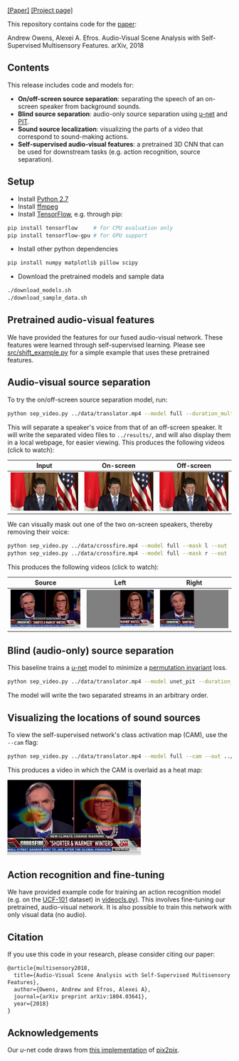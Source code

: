 [[Paper]](https://arxiv.org/pdf/1804.03641.pdf)
[[Project page]](http://andrewowens.com/multisensory)

This repository contains code for the [paper](https://arxiv.org/pdf/1804.03641.pdf):

Andrew Owens, Alexei A. Efros. Audio-Visual Scene Analysis with Self-Supervised Multisensory Features. arXiv, 2018

## Contents
This release includes code and models for:
- **On/off-screen source separation**: separating the speech of an on-screen speaker from background sounds.
- **Blind source separation**: audio-only source separation using [u-net](https://arxiv.org/pdf/1505.04597.pdf) and [PIT](https://arxiv.org/pdf/1607.00325).
- **Sound source localization**: visualizing the parts of a video that correspond to sound-making actions.
- **Self-supervised audio-visual features**: a pretrained 3D CNN that can be used for downstream tasks (e.g. action recognition, source separation).

## Setup
- Install [Python 2.7](https://www.python.org/download/releases/2.7)
- Install [ffmpeg](https://www.ffmpeg.org/download.html)
- Install [TensorFlow](https://www.tensorflow.org/), e.g. through pip:
```bash
pip install tensorflow     # for CPU evaluation only
pip install tensorflow-gpu # for GPU support
```
- Install other python dependencies
```bash
pip install numpy matplotlib pillow scipy
```
- Download the pretrained models and sample data
```bash
./download_models.sh
./download_sample_data.sh
```

## Pretrained audio-visual features
We have provided the features for our fused audio-visual network. These features were learned through self-supervised learning. Please see [src/shift_example.py](shift_example.py) for a simple example that uses these pretrained features.

## Audio-visual source separation
To try the on/off-screen source separation model, run:
```bash
python sep_video.py ../data/translator.mp4 --model full --duration_mult 4 --out ../results/
```
This will separate a speaker's voice from that of an off-screen speaker. It will write the separated video files to `../results/`, and will also display them in a local webpage, for easier viewing. This produces the following videos (click to watch):

| Input | On-screen | Off-screen |
| ----- | --------- | ---------- |
| <a href = "https://youtu.be/4kVNzxFeboo"><img src = "doc/translator_input.jpg" width = 200></a> | <a href = "https://youtu.be/XvJVXsHyBKw"><img src = "doc/translator_input.jpg" width = 200></a> | <a href = "https://youtu.be/NFll7nfmwO8"><img src = "doc/translator_input.jpg" width = 200></a> |

We can visually mask out one of the two on-screen speakers, thereby removing their voice:
```bash
python sep_video.py ../data/crossfire.mp4 --model full --mask l --out ../results/
python sep_video.py ../data/crossfire.mp4 --model full --mask r --out ../results/
```
This produces the following videos (click to watch):

| Source | Left | Right |
| ------ | ---- | ----- |
| <a href = "https://youtu.be/H9CgWJToF_s"><img src="doc/crossfire_input.jpg" width="200"/></a> | <a href = "https://youtu.be/9jPaA8ttI6A"><img src="doc/crossfire_l.jpg" width="200"/></a> | <a href = "https://youtu.be/M4ACgIWuiWM"><img src="doc/crossfire_r.jpg" width="200"/></a> |

## Blind (audio-only) source separation
This baseline trains a [u-net](https://arxiv.org/pdf/1505.04597.pdf) model to minimize a [permutation invariant](https://arxiv.org/pdf/1607.00325) loss.
```bash
python sep_video.py ../data/translator.mp4 --model unet_pit --duration_mult 4 --out ../results/
```
The model will write the two separated streams in an arbitrary order.

## Visualizing the locations of sound sources
To view the self-supervised network's class activation map (CAM), use the `--cam` flag:
```bash
python sep_video.py ../data/translator.mp4 --model full --cam --out ../results/
```
This produces a video in which the CAM is overlaid as a heat map:

<a href = "https://youtu.be/u99MdLBDnJc"><img src="doc/crossfire_cam.jpg" width="300"/></a>

## Action recognition and fine-tuning
We have provided example code for training an action recognition model (e.g. on the [UCF-101](http://crcv.ucf.edu/data/UCF101.php) dataset) in [videocls.py](src/videocls.py)). This involves fine-tuning our pretrained, audio-visual network. It is also possible to train this network with only visual data (no audio).

## Citation
If you use this code in your research, please consider citing our paper:
```
@article{multisensory2018,
  title={Audio-Visual Scene Analysis with Self-Supervised Multisensory Features},
  author={Owens, Andrew and Efros, Alexei A},
  journal={arXiv preprint arXiv:1804.03641},
  year={2018}
}
```

## Acknowledgements
Our *u*-net code draws from [this implementation](https://github.com/affinelayer/pix2pix-tensorflow) of [pix2pix](https://arxiv.org/abs/1611.07004).
